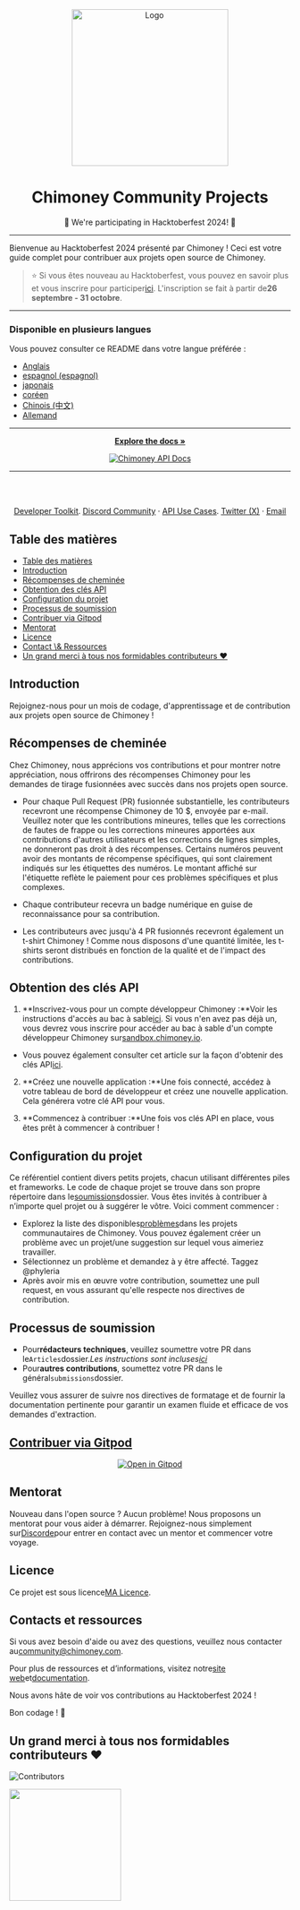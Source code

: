 <div align="center" id="initial">
  <a href="https://chimoney.io/" target="_blank">
  <picture>
    <img src="https://chimoney.io/assets/icons/chimoney-purple-logo.svg" width="280" alt="Logo"/>
  </picture>
  </a>
</div>

<h1 align = "center">Chimoney Community Projects</h1>

<p align="center">🎉 We're participating in Hacktoberfest 2024! 🎉</p>

<!-- # Chimoney Hacktoberfest 2024 -->

* * *

Bienvenue au Hacktoberfest 2024 présenté par Chimoney ! Ceci est votre guide complet pour contribuer aux projets open source de Chimoney.

> ⭐️ Si vous êtes nouveau au Hacktoberfest, vous pouvez en savoir plus et vous inscrire pour participer[ici](https://hacktoberfest.com/participation/). L'inscription se fait à partir de**26 septembre - 31 octobre**.

* * *

### Disponible en plusieurs langues

Vous pouvez consulter ce README dans votre langue préférée :

-   [Anglais](README.md)
-   [espagnol (espagnol)](README-ES.md)
-   [japonais](README-JP.md)
-   [coréen](README-KO.md)
-   [Chinois (中文)](README-CN.md)
-   [Allemand](README-GM.md)

* * *

<p align="center">
<a href="https://chimoney.readme.io/reference/introduction" rel="dofollow"><strong>Explore the docs »</strong></a>
</p>
<p align="center">
<a href="https://chimoney.readme.io/reference/introduction" rel="dofollow">
  <img src="https://img.shields.io/badge/Chimoney%20API%20Docs%20%E2%96%BA-670c78" alt="Chimoney API Docs">
</a>

* * *

   <br />
    <br />
 <p align="center">
<a href="https://chimoney.io/toolkit/"><u>Developer Toolkit</u></a>. 
<a href="https://discord.gg/Q3peDrPG95"><u>Discord Community</u></a>
    ·
<a href="https://chimoney.io/api-use-cases/"><u>API Use Cases</u></a>. 
<a href="https://x.com/chimoney_io"><u>Twitter (X)</u></a>
    ·
<a href="mailto:community@chimoney.com"><u>Email</u></a>
  </p>

## Table des matières

-   [Table des matières](#table-of-contents)
-   [Introduction](#introduction)
-   [Récompenses de cheminée](#chimoney-rewards)
-   [Obtention des clés API](#obtaining-api-keys)
-   [Configuration du projet](#project-setup)
-   [Processus de soumission](#submission-process)
-   [Contribuer via Gitpod](#contribute-via-gitpod)
-   [Mentorat](#mentorship)
-   [Licence](#license)
-   [Contact \\& Ressources](#contact--resources)
-   [Un grand merci à tous nos formidables contributeurs ❤️](#a-big-thank-you-to-all-our-awesome-contributors-️)

## Introduction

Rejoignez-nous pour un mois de codage, d'apprentissage et de contribution aux projets open source de Chimoney !

## Récompenses de cheminée

Chez Chimoney, nous apprécions vos contributions et pour montrer notre appréciation, nous offrirons des récompenses Chimoney pour les demandes de tirage fusionnées avec succès dans nos projets open source.

-   Pour chaque Pull Request (PR) fusionnée substantielle, les contributeurs recevront une récompense Chimoney de 10 $, envoyée par e-mail. Veuillez noter que les contributions mineures, telles que les corrections de fautes de frappe ou les corrections mineures apportées aux contributions d'autres utilisateurs et les corrections de lignes simples, ne donneront pas droit à des récompenses. Certains numéros peuvent avoir des montants de récompense spécifiques, qui sont clairement indiqués sur les étiquettes des numéros. Le montant affiché sur l'étiquette reflète le paiement pour ces problèmes spécifiques et plus complexes.

-   Chaque contributeur recevra un badge numérique en guise de reconnaissance pour sa contribution.

-   Les contributeurs avec jusqu'à 4 PR fusionnés recevront également un t-shirt Chimoney ! Comme nous disposons d'une quantité limitée, les t-shirts seront distribués en fonction de la qualité et de l'impact des contributions.

## Obtention des clés API

1.  **Inscrivez-vous pour un compte développeur Chimoney :**Voir les instructions d'accès au bac à sable[ici](https://sandbox.chimoney.io/developers). Si vous n'en avez pas déjà un, vous devrez vous inscrire pour accéder au bac à sable d'un compte développeur Chimoney sur[sandbox.chimoney.io](https://chimoney.readme.io/reference/sandbox-environment).

-   Vous pouvez également consulter cet article sur la façon d'obtenir des clés API[ici](https://community-chimoney.hashnode.dev/getting-started-with-chimoneys-api-chiconnect).

2.  **Créez une nouvelle application :**Une fois connecté, accédez à votre tableau de bord de développeur et créez une nouvelle application. Cela générera votre clé API pour vous.

3.  **Commencez à contribuer :**Une fois vos clés API en place, vous êtes prêt à commencer à contribuer !

## Configuration du projet

Ce référentiel contient divers petits projets, chacun utilisant différentes piles et frameworks. Le code de chaque projet se trouve dans son propre répertoire dans le[soumissions](https://github.com/Chimoney/chimoney-community-projects/tree/main/submissions)dossier. Vous êtes invités à contribuer à n’importe quel projet ou à suggérer le vôtre. Voici comment commencer :

-   Explorez la liste des disponibles[problèmes](https://github.com/Chimoney/chimoney-community-projects/issues)dans les projets communautaires de Chimoney. Vous pouvez également créer un problème avec un projet/une suggestion sur lequel vous aimeriez travailler.
-   Sélectionnez un problème et demandez à y être affecté. Taggez @phyleria
-   Après avoir mis en œuvre votre contribution, soumettez une pull request, en vous assurant qu'elle respecte nos directives de contribution.

## Processus de soumission

-   Pour**rédacteurs techniques**, veuillez soumettre votre PR dans le`Articles`dossier._Les instructions sont incluses[ici](https://github.com/Chimoney/chimoney-community-projects/tree/main/submissions/Articles)_
-   Pour**autres contributions**, soumettez votre PR dans le général`submissions`dossier.

Veuillez vous assurer de suivre nos directives de formatage et de fournir la documentation pertinente pour garantir un examen fluide et efficace de vos demandes d'extraction.

## [Contribuer via Gitpod](https://www.gitpod.io/docs/introduction)

<p align="center">
  <a href="https://gitpod.io/#https://github.com/Chimoney/Community-projects">
    <img src="https://gitpod.io/button/open-in-gitpod.svg" alt="Open in Gitpod">
  </a>
</p>

## Mentorat

Nouveau dans l'open source ? Aucun problème! Nous proposons un mentorat pour vous aider à démarrer. Rejoignez-nous simplement sur[Discorde](https://discord.gg/Q3peDrPG95)pour entrer en contact avec un mentor et commencer votre voyage.

## Licence

Ce projet est sous licence[MA Licence](https://github.com/Chimoney/chimoney-community-projects/blob/main/LICENSE).

## Contacts et ressources

Si vous avez besoin d'aide ou avez des questions, veuillez nous contacter au[community@chimoney.com](mailto:community@chimoney.com).

Pour plus de ressources et d’informations, visitez notre[site web](https://chimoney.io/)et[documentation](https://chimoney.readme.io/reference/introduction).

Nous avons hâte de voir vos contributions au Hacktoberfest 2024 !

Bon codage ! 🚀

## Un grand merci à tous nos formidables contributeurs ❤️

![Contributors](https://contrib.rocks/image?repo=Chimoney/chimoney-community-projects)<br>

<p align="left">
    <a href="#initial">
        <img src="https://img.shields.io/badge/Back_to_Top-%23000000.svg?style=for-the-badge&logo=GitHub&logoColor=white" width="200" padding="#2d2c29" />
    </a>
</p>
